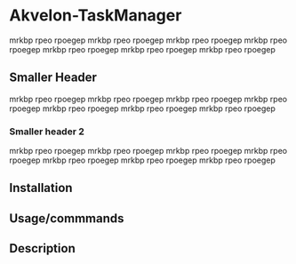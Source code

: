 # Akvelon-TaskManager
mrkbp rpeo rpoegep mrkbp rpeo rpoegep mrkbp rpeo rpoegep mrkbp rpeo rpoegep mrkbp rpeo rpoegep mrkbp rpeo rpoegep mrkbp rpeo rpoegep 

## Smaller Header
mrkbp rpeo rpoegep mrkbp rpeo rpoegep mrkbp rpeo rpoegep mrkbp rpeo rpoegep mrkbp rpeo rpoegep mrkbp rpeo rpoegep mrkbp rpeo rpoegep 

### Smaller header 2
mrkbp rpeo rpoegep mrkbp rpeo rpoegep mrkbp rpeo rpoegep mrkbp rpeo rpoegep mrkbp rpeo rpoegep mrkbp rpeo rpoegep mrkbp rpeo rpoegep 

## Installation
## Usage/commmands
## Description
